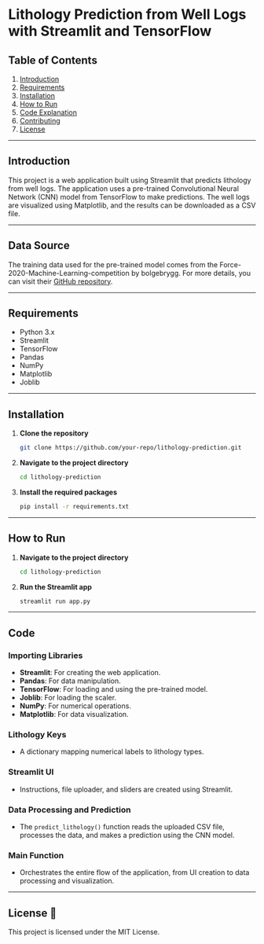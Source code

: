 # Lithology Prediction from Well Logs with Streamlit and TensorFlow

## Table of Contents
1. [Introduction](#introduction)
2. [Requirements](#requirements)
3. [Installation](#installation)
4. [How to Run](#how-to-run)
5. [Code Explanation](#code-explanation)
6. [Contributing](#contributing)
7. [License](#license)

---

## Introduction 
This project is a web application built using Streamlit that predicts lithology from well logs. The application uses a pre-trained Convolutional Neural Network (CNN) model from TensorFlow to make predictions. The well logs are visualized using Matplotlib, and the results can be downloaded as a CSV file.

---

## Data Source 
The training data used for the pre-trained model comes from the Force-2020-Machine-Learning-competition by bolgebrygg. For more details, you can visit their [GitHub repository](https://github.com/bolgebrygg/Force-2020-Machine-Learning-competition).

---


## Requirements 
- Python 3.x
- Streamlit
- TensorFlow
- Pandas
- NumPy
- Matplotlib
- Joblib

---

## Installation 

1. **Clone the repository**
    ```bash
    git clone https://github.com/your-repo/lithology-prediction.git
    ```
2. **Navigate to the project directory**
    ```bash
    cd lithology-prediction
    ```
3. **Install the required packages**
    ```bash
    pip install -r requirements.txt
    ```

---

## How to Run 

1. **Navigate to the project directory**
    ```bash
    cd lithology-prediction
    ```
2. **Run the Streamlit app**
    ```bash
    streamlit run app.py
    ```

---

## Code

### Importing Libraries
- **Streamlit**: For creating the web application.
- **Pandas**: For data manipulation.
- **TensorFlow**: For loading and using the pre-trained model.
- **Joblib**: For loading the scaler.
- **NumPy**: For numerical operations.
- **Matplotlib**: For data visualization.

### Lithology Keys
- A dictionary mapping numerical labels to lithology types.

### Streamlit UI
- Instructions, file uploader, and sliders are created using Streamlit.

### Data Processing and Prediction
- The `predict_lithology()` function reads the uploaded CSV file, processes the data, and makes a prediction using the CNN model.

### Main Function
- Orchestrates the entire flow of the application, from UI creation to data processing and visualization.

---

## License 📜
This project is licensed under the MIT License.

